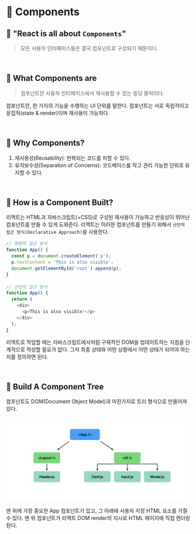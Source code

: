 # 🔵 Components

## 🔹 "React is all about `Components`"

> 모든 사용자 인터페이스들은 결국 컴포넌트로 구성되기 때문이다.

<br/>

## 🔹 What Components are

> 컴포넌트란 사용자 인터페이스에서 재사용할 수 있는 빌딩 블럭이다.

컴포넌트란, 한 가지의 기능을 수행하는 UI 단위를 말한다. 컴포넌트는 서로 독립적이고 응집적(state & render)이며 재사용이 가능하다.

<br/>

## 🔹 Why Components?

1. 재사용성(Reusability): 반복되는 코드를 피할 수 있다.
2. 유지보수성(Separation of Concerns): 코드베이스를 작고 관리 가능한 단위로 유지할 수 있다.

<br/>

## 🔹 How is a Component Built?

리액트는 HTML과 자바스크립트(+CSS)로 구성된 재사용이 가능하고 반응성이 뛰어난 컴포넌트를 만들 수 있게 도와준다. 리액트는 이러한 컴포넌트를 만들기 위해서 `선언적 접근 방식(Declarative Approach)`을 사용한다.

```js
// 명령적 접근 방식
function App() {
  const p = document.createElement('p');
  p.textContent = 'This is also visible';
  document.getElementById('root').append(p);
}

// 선언적 접근 방식
function App() {
  return (
    <div>
      <p>This is also visible!</p>
    </div>
  );
}
```

리액트로 작업할 때는 자바스크립트에서처럼 구체적인 DOM을 업데이트하는 지침을 단계적으로 작성할 필요가 없다. 그저 최종 상태와 어떤 상황에서 어떤 상태가 되어야 하는지를 정의하면 된다.

<br/>

## 🔹 Build A Component Tree

컴포넌트도 DOM(Document Object Model)과 마찬가지로 트리 형식으로 만들어져 있다.

![ComponentTree](../image/component.jpeg)

맨 위에 가장 중요한 App 컴포넌트가 있고, 그 아래에 사용자 지정 HTML 요소를 가질 수 있다. 맨 위 컴포넌트가 리액트 DOM render의 지시로 HTML 페이지에 직접 렌더링된다.
